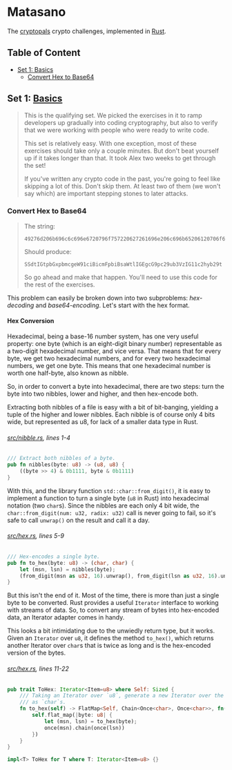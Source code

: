 # Matasano

The [cryptopals](http://cryptopals.com) crypto challenges, implemented in
[Rust](https://rust-lang.org/).

## Table of Content

- [Set 1: Basics](#set-1-basics)
    - [Convert Hex to Base64](#convert-hex-to-base64)

## Set 1: [Basics](http://cryptopals.com/sets/1)

> This is the qualifying set. We picked the exercises in it to ramp developers
> up gradually into coding cryptography, but also to verify that we were
> working with people who were ready to write code.
>
> This set is relatively easy. With one exception, most of these exercises
> should take only a couple minutes. But don't beat yourself up if it takes
> longer than that. It took Alex two weeks to get through the set!
>
> If you've written any crypto code in the past, you're going to feel like
> skipping a lot of this. Don't skip them. At least two of them (we won't say
> which) are important stepping stones to later attacks.

### Convert Hex to Base64

> The string:
>   
>     49276d206b696c6c696e6720796f757220627261696e206c696b65206120706f69736f6e6f7573206d757368726f6f6d
>
> Should produce:
>   
>     SSdtIGtpbGxpbmcgeW91ciBicmFpbiBsaWtlIGEgcG9pc29ub3VzIG11c2hyb29t
>
> So go ahead and make that happen. You'll need to use this code for the rest
> of the exercises.

This problem can easily be broken down into two subproblems: *hex-decoding* and
*base64-encoding*. Let's start with the hex format.

#### Hex Conversion

Hexadecimal, being a base-16 number system, has one very useful property: one
byte (which is an eight-digit binary number) representable as a two-digit
hexadecimal number, and vice versa. That means that for every byte, we get two
hexadecimal numbers, and for every two hexadecimal numbers, we get one byte.
This means that one hexadecimal number is worth one half-byte, also known as nibble.

So, in order to convert a byte into hexadecimal, there are two steps: turn
the byte into two nibbles, lower and higher, and then hex-encode both.

Extracting both nibbles of a file is easy with a bit of bit-banging, yielding
a tuple of the higher and lower nibbles. Each nibble is of course only 4 bits wide,
but represented as u8, for lack of a smaller data type in Rust.

###### [src/nibble.rs](src/nibble.rs), lines 1-4

```rust
/// Extract both nibbles of a byte.
pub fn nibbles(byte: u8) -> (u8, u8) {
    ((byte >> 4) & 0b1111, byte & 0b1111)
}
```

With this, and the library function `std::char::from_digit()`, it is easy to implement
a function to turn a single byte (`u8` in Rust) into hexadecimal notation (two `char`s).
Since the nibbles are each only 4 bit wide, the `char::from_digit(num: u32, radix: u32)`
call is never going to fail, so it's safe to call `unwrap()` on the result and call it
a day.

###### [src/hex.rs](src/hex.rs), lines 5-9

```rust
/// Hex-encodes a single byte.
pub fn to_hex(byte: u8) -> (char, char) {
    let (msn, lsn) = nibbles(byte);
    (from_digit(msn as u32, 16).unwrap(), from_digit(lsn as u32, 16).unwrap())
}
```

But this isn't the end of it. Most of the time, there is more than just a single byte
to be converted. Rust provides a useful `Iterator` interface to working with streams
of data. So, to convert any stream of bytes into hex-encoded data, an Iterator adapter
comes in handy.

This looks a bit intimidating due to the unwiedly return type, but it works. Given
an `Iterator` over `u8`, it defines the method `to_hex()`, which returns another
Iterator over `char`s that is twice as long and is the hex-encoded version of the
bytes.

###### [src/hex.rs](src/hex.rs), lines 11-22

```rust
pub trait ToHex: Iterator<Item=u8> where Self: Sized {
    /// Taking an Iterator over `u8`, generate a new Iterator over the `u8` data hex-encoded,
    /// as `char`s.
    fn to_hex(self) -> FlatMap<Self, Chain<Once<char>, Once<char>>, fn(u8) -> Chain<Once<char>, Once<char>>> {
        self.flat_map(|byte: u8| {
            let (msn, lsn) = to_hex(byte);
            once(msn).chain(once(lsn))
        })
    }
}

impl<T> ToHex for T where T: Iterator<Item=u8> {}
```
